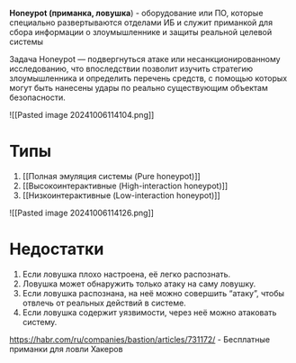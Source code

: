 **Honeypot (приманка, ловушка**) - оборудование или ПО, которые специально развертываются отделами ИБ и служит приманкой для сбора информации о злоумышленнике и защиты реальной целевой системы


Задача Honeypot — подвергнуться атаке или несанкционированному исследованию, что впоследствии позволит изучить стратегию злоумышленника и определить перечень средств, с помощью которых могут быть нанесены удары по реально существующим объектам безопасности.

![[Pasted image 20241006114104.png]]

# Типы

1. [[Полная эмуляция системы (Pure honeypot)]]
2. [[Высокоинтерактивные (High-interaction honeypot)]] 
3. [[Низкоинтерактивные (Low-interaction honeypot)]]

![[Pasted image 20241006114126.png]]

# Недостатки

1. Если ловушка плохо настроена, её легко распознать. 
2. Ловушка может обнаружить только атаку на саму ловушку. 
3. Если ловушка распознана, на неё можно совершить “атаку”, чтобы отвлечь от реальных действий в системе. 
4. Если ловушка содержит уязвимости, через неё можно атаковать систему.

https://habr.com/ru/companies/bastion/articles/731172/ - Бесплатные приманки для ловли Хакеров


